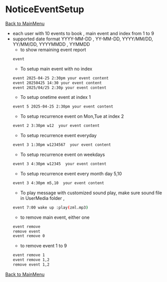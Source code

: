
# NoticeEventSetup
[Back to MainMenu](/docs/helpmain.md)
   * each user with 10 events to book , main event and index from 1 to 9
   * supported date format YYYY-MM-DD , YY-MM-DD, YYYY/MM/DD, YY/MM/DD,  YYYYMMDD ,   YYMMDD     
     - to show remaining event report
      ~~~bash
      event
      ~~~
     - To setup main event with no index
      ~~~bash 
      event 2025-04-25 2:30pm your event content   
      event 20250425 14:30 your event content   
      event 2025/04/25 2:30p your event content   
      ~~~
     - To setup onetime event at index 1 
      ~~~bash 
      event 5 2025-04-25 2:30pm your event content   
      ~~~
     - To setup recurrence event on Mon,Tue at index 2 
      ~~~bash
      event 2 3:30pm w12  your event content
      ~~~
     - To setup recurrence event everyday
      ~~~bash
      event 3 1:30pm w1234567  your event content   
      ~~~
     - To setup recurrence event on weekdays
      ~~~bash
      event 3 4:30pm w12345  your event content   
      ~~~
     - To setup recurrence event every month day 5,10
      ~~~bash
      event 3 4:30pm m5,10  your event content   
      ~~~
     - To play message with customized sound play, make sure sound file in UserMedia folder ,
      ~~~ bash
      event 7:00 wake up :play(zml.mp3)
      ~~~
     - to remove main event, either one
      ~~~bash
      event remove 
      remove event 
      event remove 0
      ~~~
     - to remove event 1 to 9
      ~~~bash
      event remove 1
      event remove 1,2
      remove event 1,2
      ~~~
     
   [Back to MainMenu](/docs/helpmain.md)